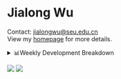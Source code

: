 #  Jialong Wu

Contact: jialongwu@seu.edu.cn<br>
View my [homepage](https://callanwu.github.io/) for more details.

<details><summary>📊Weekly Development Breakdown</summary>

<!--START_SECTION:waka-->

```txt
From: 21 July 2024 - To: 28 July 2024

Total Time: 3 hrs 44 mins

Python       1 hr 53 mins    ████████████▓░░░░░░░░░░░░   50.38 %
JSON         43 mins         █████░░░░░░░░░░░░░░░░░░░░   19.55 %
HTML         33 mins         ███▓░░░░░░░░░░░░░░░░░░░░░   14.82 %
Bash         17 mins         ██░░░░░░░░░░░░░░░░░░░░░░░   07.78 %
SSH Config   8 mins          █░░░░░░░░░░░░░░░░░░░░░░░░   03.91 %
```

<!--END_SECTION:waka-->

[![wakatime](https://wakatime.com/badge/user/c6720b29-9431-4a60-bc9d-e1fb2b6bd65f.svg)](https://wakatime.com/@c6720b29-9431-4a60-bc9d-e1fb2b6bd65f)
</details>

[![](https://img.shields.io/badge/Google%20Scholar-4385FE.svg?&color=d6d6d6&style=flat-square&logo=google-scholar)](https://scholar.google.com/citations?user=6eg2m4YAAAAJ)
![](https://komarev.com/ghpvc/?username=callanwu)
